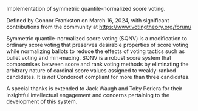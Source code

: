 Implementation of symmetric quantile-normalized score voting.

Defined by Connor Frankston on March 16, 2024, with significant contributions from the community at https://www.votingtheory.org/forum/

Symmetric quantile-normalized score voting (SQNV) is a modification to ordinary score voting that preserves desirable properties of score voting while normalizing ballots to reduce the effects of voting tactics such as bullet voting and min-maxing. SQNV is a robust score system that compromises between score and rank voting methods by eliminating the arbitrary nature of cardinal score values assigned to weakly-ranked candidates. It is *not* Condorcet compliant for more than three candidates.

A special thanks is extended to Jack Waugh and Toby Periera for their insightful intellectual engagement and concerns pertaining to the development of this system.